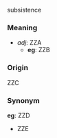 subsistence
### Meaning
+ _adj_: ZZA
    + __eg__: ZZB

### Origin

ZZC

### Synonym

__eg__: ZZD

+ ZZE


